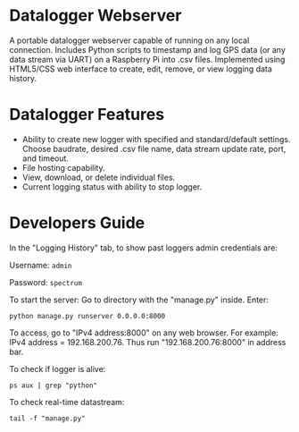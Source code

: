 # Datalogger Webserver
A portable datalogger webserver capable of running on any local connection. Includes Python scripts to timestamp and log GPS data (or any data stream via UART) on a Raspberry Pi into .csv files. Implemented using HTML5/CSS web interface to create, edit, remove, or view logging data history.

# Datalogger Features
- Ability to create new logger with specified and standard/default settings. Choose baudrate, desired .csv file name, data stream update rate, port, and timeout.
- File hosting capability.
- View, download, or delete individual files.
- Current logging status with ability to stop logger.

# Developers Guide
In the "Logging History" tab, to show past loggers admin credentials are: 

Username: `admin` 

Password: `spectrum`

To start the server:
Go to directory with the "manage.py" inside. Enter:
```
python manage.py runserver 0.0.0.0:8000
```
To access, go to "IPv4 address:8000" on any web browser.
For example: IPv4 address = 192.168.200.76. Thus run "192.168.200.76:8000" in address bar.

To check if logger is alive:
```
ps aux | grep "python"
```

To check real-time datastream:
```
tail -f "manage.py"
```

